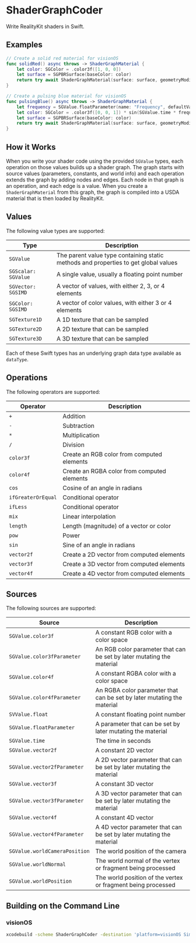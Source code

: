 # ShaderGraphCoder

Write RealityKit shaders in Swift.


## Examples

```swift
// Create a solid red material for visionOS
func solidRed() async throws -> ShaderGraphMaterial {
    let color: SGColor = .color3f([1, 0, 0])
    let surface = SGPBRSurface(baseColor: color)
    return try await ShaderGraphMaterial(surface: surface, geometryModifier: nil)
}

// Create a pulsing blue material for visionOS
func pulsingBlue() async throws -> ShaderGraphMaterial {
    let frequency = SGValue.floatParameter(name: "Frequency", defaultValue: 2)
    let color: SGColor = .color3f([0, 0, 1]) * sin(SGValue.time * frequency)
    let surface = SGPBRSurface(baseColor: color)
    return try await ShaderGraphMaterial(surface: surface, geometryModifier: nil)
}
```


## How it Works

When you write your shader code using the provided `SGValue` types, each operation on those values builds up a shader graph. The graph starts with source values (parameters, constants, and world info) and each operation extends the graph by adding nodes and edges. Each node in that graph is an operation, and each edge is a value. When you create a `ShaderGraphMaterial` from this graph, the graph is compiled into a USDA material that is then loaded by RealityKit.


## Values

The following value types are supported:

| Type | Description |
| ---- | ----------- |
| `SGValue` | The parent value type containing static methods and properties to get global values |
| `SGScalar: SGValue` | A single value, usually a floating point number |
| `SGVector: SGSIMD` | A vector of values, with either 2, 3, or 4 elements |
| `SGColor: SGSIMD` | A vector of color values, with either 3 or 4 elements |
| `SGTexture1D` | A 1D texture that can be sampled |
| `SGTexture2D` | A 2D texture that can be sampled |
| `SGTexture3D` | A 3D texture that can be sampled |

Each of these Swift types has an underlying graph data type available as `dataType`.


## Operations

The following operators are supported:

| Operator | Description |
| -------- | ----------- |
| `+` | Addition |
| `-` | Subtraction |
| `*` | Multiplication |
| `/` | Division |
| `color3f` | Create an RGB color from computed elements |
| `color4f` | Create an RGBA color from computed elements |
| `cos` | Cosine of an angle in radians |
| `ifGreaterOrEqual` | Conditional operator |
| `ifLess` | Conditional operator |
| `mix` | Linear interpolation |
| `length` | Length (magnitude) of a vector or color |
| `pow` | Power |
| `sin` | Sine of an angle in radians |
| `vector2f` | Create a 2D vector from computed elements |
| `vector3f` | Create a 3D vector from computed elements |
| `vector4f` | Create a 4D vector from computed elements |


## Sources

The following sources are supported:

| Source | Description |
| ------ | ----------- |
| `SGValue.color3f` | A constant RGB color with a color space |
| `SGValue.color3fParameter` | An RGB color parameter that can be set by later mutating the material |
| `SGValue.color4f` | A constant RGBA color with a color space |
| `SGValue.color4fParameter` | An RGBA color parameter that can be set by later mutating the material |
| `SVValue.float` | A constant floating point number |
| `SGValue.floatParameter` | A parameter that can be set by later mutating the material |
| `SGValue.time` | The time in seconds |
| `SGValue.vector2f` | A constant 2D vector |
| `SGValue.vector2fParameter` | A 2D vector parameter that can be set by later mutating the material |
| `SGValue.vector3f` | A constant 3D vector |
| `SGValue.vector3fParameter` | A 3D vector parameter that can be set by later mutating the material |
| `SGValue.vector4f` | A constant 4D vector |
| `SGValue.vector4fParameter` | A 4D vector parameter that can be set by later mutating the material |
| `SGValue.worldCameraPosition` | The world position of the camera |
| `SGValue.worldNormal` | The world normal of the vertex or fragment being processed |
| `SGValue.worldPosition` | The world position of the vertex or fragment being processed |


## Building on the Command Line

### visionOS

```bash
xcodebuild -scheme ShaderGraphCoder -destination 'platform=visionOS Simulator,OS=1.0,name=Apple Vision Pro'
```
